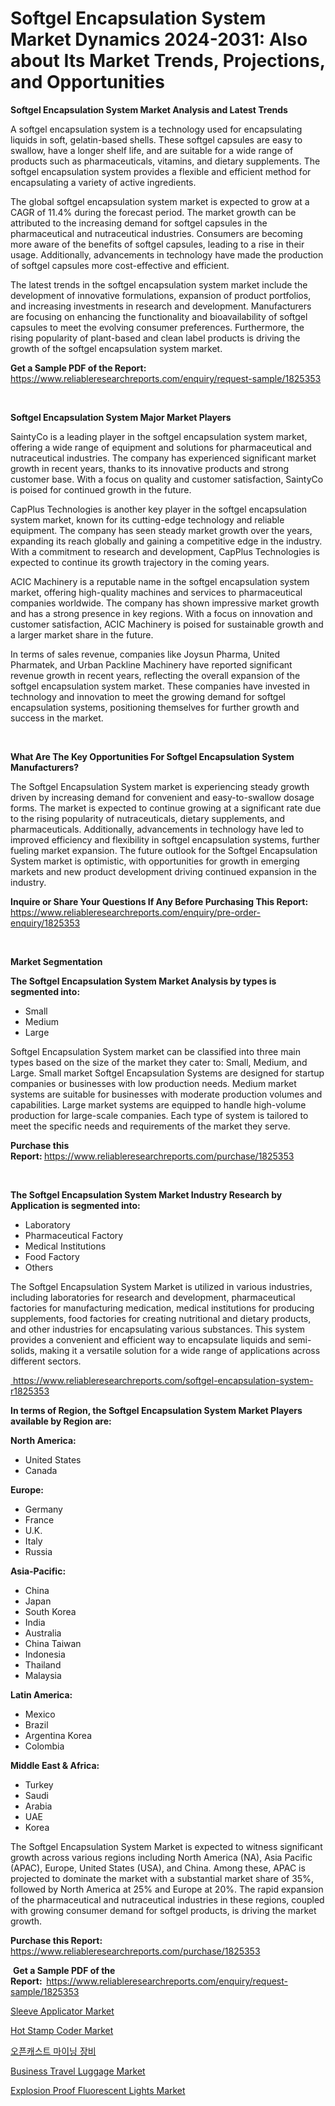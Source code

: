 <p><h1>Softgel Encapsulation System Market Dynamics 2024-2031: Also about Its Market Trends, Projections, and Opportunities</h1></p><p><strong>Softgel Encapsulation System Market Analysis and Latest Trends</strong></p>
<p><p>A softgel encapsulation system is a technology used for encapsulating liquids in soft, gelatin-based shells. These softgel capsules are easy to swallow, have a longer shelf life, and are suitable for a wide range of products such as pharmaceuticals, vitamins, and dietary supplements. The softgel encapsulation system provides a flexible and efficient method for encapsulating a variety of active ingredients.</p><p>The global softgel encapsulation system market is expected to grow at a CAGR of 11.4% during the forecast period. The market growth can be attributed to the increasing demand for softgel capsules in the pharmaceutical and nutraceutical industries. Consumers are becoming more aware of the benefits of softgel capsules, leading to a rise in their usage. Additionally, advancements in technology have made the production of softgel capsules more cost-effective and efficient.</p><p>The latest trends in the softgel encapsulation system market include the development of innovative formulations, expansion of product portfolios, and increasing investments in research and development. Manufacturers are focusing on enhancing the functionality and bioavailability of softgel capsules to meet the evolving consumer preferences. Furthermore, the rising popularity of plant-based and clean label products is driving the growth of the softgel encapsulation system market.</p></p>
<p><strong>Get a Sample PDF of the Report:&nbsp;</strong> <a href="https://www.reliableresearchreports.com/enquiry/request-sample/1825353">https://www.reliableresearchreports.com/enquiry/request-sample/1825353</a></p>
<p>&nbsp;</p>
<p><strong>Softgel Encapsulation System Major Market Players</strong></p>
<p><p>SaintyCo is a leading player in the softgel encapsulation system market, offering a wide range of equipment and solutions for pharmaceutical and nutraceutical industries. The company has experienced significant market growth in recent years, thanks to its innovative products and strong customer base. With a focus on quality and customer satisfaction, SaintyCo is poised for continued growth in the future.</p><p>CapPlus Technologies is another key player in the softgel encapsulation system market, known for its cutting-edge technology and reliable equipment. The company has seen steady market growth over the years, expanding its reach globally and gaining a competitive edge in the industry. With a commitment to research and development, CapPlus Technologies is expected to continue its growth trajectory in the coming years.</p><p>ACIC Machinery is a reputable name in the softgel encapsulation system market, offering high-quality machines and services to pharmaceutical companies worldwide. The company has shown impressive market growth and has a strong presence in key regions. With a focus on innovation and customer satisfaction, ACIC Machinery is poised for sustainable growth and a larger market share in the future.</p><p>In terms of sales revenue, companies like Joysun Pharma, United Pharmatek, and Urban Packline Machinery have reported significant revenue growth in recent years, reflecting the overall expansion of the softgel encapsulation system market. These companies have invested in technology and innovation to meet the growing demand for softgel encapsulation systems, positioning themselves for further growth and success in the market.</p></p>
<p>&nbsp;</p>
<p><strong>What Are The Key Opportunities For Softgel Encapsulation System Manufacturers?</strong></p>
<p><p>The Softgel Encapsulation System market is experiencing steady growth driven by increasing demand for convenient and easy-to-swallow dosage forms. The market is expected to continue growing at a significant rate due to the rising popularity of nutraceuticals, dietary supplements, and pharmaceuticals. Additionally, advancements in technology have led to improved efficiency and flexibility in softgel encapsulation systems, further fueling market expansion. The future outlook for the Softgel Encapsulation System market is optimistic, with opportunities for growth in emerging markets and new product development driving continued expansion in the industry.</p></p>
<p><strong>Inquire or Share Your Questions If Any Before Purchasing This Report:</strong> <a href="https://www.reliableresearchreports.com/enquiry/pre-order-enquiry/1825353">https://www.reliableresearchreports.com/enquiry/pre-order-enquiry/1825353</a></p>
<p>&nbsp;</p>
<p><strong>Market Segmentation</strong></p>
<p><strong>The Softgel Encapsulation System Market Analysis by types is segmented into:</strong></p>
<p><ul><li>Small</li><li>Medium</li><li>Large</li></ul></p>
<p><p>Softgel Encapsulation System market can be classified into three main types based on the size of the market they cater to: Small, Medium, and Large. Small market Softgel Encapsulation Systems are designed for startup companies or businesses with low production needs. Medium market systems are suitable for businesses with moderate production volumes and capabilities. Large market systems are equipped to handle high-volume production for large-scale companies. Each type of system is tailored to meet the specific needs and requirements of the market they serve.</p></p>
<p><strong>Purchase this Report:&nbsp;</strong><a href="https://www.reliableresearchreports.com/purchase/1825353">https://www.reliableresearchreports.com/purchase/1825353</a></p>
<p>&nbsp;</p>
<p><strong>The Softgel Encapsulation System Market Industry Research by Application is segmented into:</strong></p>
<p><ul><li>Laboratory</li><li>Pharmaceutical Factory</li><li>Medical Institutions</li><li>Food Factory</li><li>Others</li></ul></p>
<p><p>The Softgel Encapsulation System Market is utilized in various industries, including laboratories for research and development, pharmaceutical factories for manufacturing medication, medical institutions for producing supplements, food factories for creating nutritional and dietary products, and other industries for encapsulating various substances. This system provides a convenient and efficient way to encapsulate liquids and semi-solids, making it a versatile solution for a wide range of applications across different sectors.</p></p>
<p><a href="https://www.reliableresearchreports.com/softgel-encapsulation-system-r1825353">&nbsp;https://www.reliableresearchreports.com/softgel-encapsulation-system-r1825353</a></p>
<p><strong>In terms of Region, the Softgel Encapsulation System Market Players available by Region are:</strong></p>
<p>
    <p> <strong> North America: </strong>
        <ul>
            <li>United States</li>
            <li>Canada</li>
        </ul>
        </p> 
    <p> <strong> Europe: </strong>
        <ul>
            <li>Germany</li>
            <li>France</li>
            <li>U.K.</li>
            <li>Italy</li>
            <li>Russia</li>
        </ul>
        </p> 
    <p> <strong> Asia-Pacific: </strong>
        <ul>
            <li>China</li>
            <li>Japan</li>
            <li>South Korea</li>
            <li>India</li>
            <li>Australia</li>
            <li>China Taiwan</li>
            <li>Indonesia</li>
            <li>Thailand</li>
            <li>Malaysia</li>
        </ul>
        </p> 
    <p> <strong> Latin America: </strong>
        <ul>
            <li>Mexico</li>
            <li>Brazil</li>
            <li>Argentina Korea</li>
            <li>Colombia</li>
        </ul>
        </p> 
    <p> <strong> Middle East & Africa: </strong>
        <ul>
            <li>Turkey</li>
            <li>Saudi</li>
            <li>Arabia</li>
            <li>UAE</li>
            <li>Korea</li>
        </ul>
    </p>
    </p>
<p><p>The Softgel Encapsulation System Market is expected to witness significant growth across various regions including North America (NA), Asia Pacific (APAC), Europe, United States (USA), and China. Among these, APAC is projected to dominate the market with a substantial market share of 35%, followed by North America at 25% and Europe at 20%. The rapid expansion of the pharmaceutical and nutraceutical industries in these regions, coupled with growing consumer demand for softgel products, is driving the market growth.</p></p>
<p><strong>Purchase this Report: </strong><a href="https://www.reliableresearchreports.com/purchase/1825353">https://www.reliableresearchreports.com/purchase/1825353</a></p>
<p>&nbsp;<strong>Get a Sample PDF of the Report:&nbsp;&nbsp;</strong><a href="https://www.reliableresearchreports.com/enquiry/request-sample/1825353">https://www.reliableresearchreports.com/enquiry/request-sample/1825353</a></p>
<p><strong></strong></p>
<p><p><a href="https://github.com/beatblasta/Market-Research-Report-List-2/blob/main/sleeve-applicator-market.md">Sleeve Applicator Market</a></p><p><a href="https://github.com/shotows/Market-Research-Report-List-2/blob/main/hot-stamp-coder-market.md">Hot Stamp Coder Market</a></p><p><a href="https://github.com/darrellockm3ytan895656/Market-Research-Report-List-1/blob/main/471887428285.md">오픈캐스트 마이닝 장비</a></p><p><a href="https://www.linkedin.com/pulse/business-travel-luggage-market-furnishes-information-share-drnxe?trackingId=LFp2stSz9jnVwBVLrFblwQ%3D%3D">Business Travel Luggage Market</a></p><p><a href="https://www.linkedin.com/pulse/explosion-proof-fluorescent-lights-market-insights-cagr-trends-hfoyc?trackingId=R2dPDfCdNXQXjpjBQEPNvA%3D%3D">Explosion Proof Fluorescent Lights Market</a></p></p>
